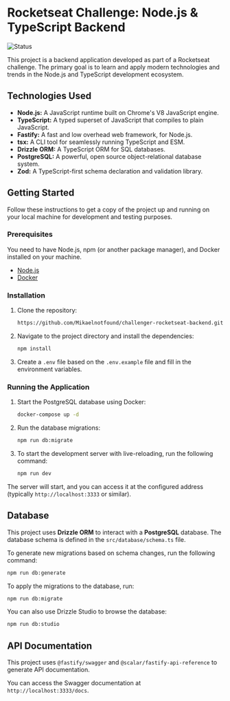 # Rocketseat Challenge: Node.js & TypeScript Backend

![Status](https://img.shields.io/badge/status-in%20progress-blue)

This project is a backend application developed as part of a Rocketseat challenge. The primary goal is to learn and apply modern technologies and trends in the Node.js and TypeScript development ecosystem.

## Technologies Used

*   **Node.js:** A JavaScript runtime built on Chrome's V8 JavaScript engine.
*   **TypeScript:** A typed superset of JavaScript that compiles to plain JavaScript.
*   **Fastify:** A fast and low overhead web framework, for Node.js.
*   **tsx:** A CLI tool for seamlessly running TypeScript and ESM.
*   **Drizzle ORM:** A TypeScript ORM for SQL databases.
*   **PostgreSQL:** A powerful, open source object-relational database system.
*   **Zod:** A TypeScript-first schema declaration and validation library.

## Getting Started

Follow these instructions to get a copy of the project up and running on your local machine for development and testing purposes.

### Prerequisites

You need to have Node.js, npm (or another package manager), and Docker installed on your machine.
*   [Node.js](https://nodejs.org/)
*   [Docker](https://www.docker.com/)

### Installation

1.  Clone the repository:
    ```bash
    https://github.com/Mikaelnotfound/challenger-rocketseat-backend.git
    ```
2.  Navigate to the project directory and install the dependencies:
    ```bash
    npm install
    ```
3.  Create a `.env` file based on the `.env.example` file and fill in the environment variables.

### Running the Application

1.  Start the PostgreSQL database using Docker:
    ```bash
    docker-compose up -d
    ```
2.  Run the database migrations:
    ```bash
    npm run db:migrate
    ```
3.  To start the development server with live-reloading, run the following command:
    ```bash
    npm run dev
    ```

The server will start, and you can access it at the configured address (typically `http://localhost:3333` or similar).

## Database

This project uses **Drizzle ORM** to interact with a **PostgreSQL** database. The database schema is defined in the `src/database/schema.ts` file.

To generate new migrations based on schema changes, run the following command:
```bash
npm run db:generate
```

To apply the migrations to the database, run:
```bash
npm run db:migrate
```

You can also use Drizzle Studio to browse the database:
```bash
npm run db:studio
```

## API Documentation

This project uses `@fastify/swagger` and `@scalar/fastify-api-reference` to generate API documentation.

You can access the Swagger documentation at `http://localhost:3333/docs`.